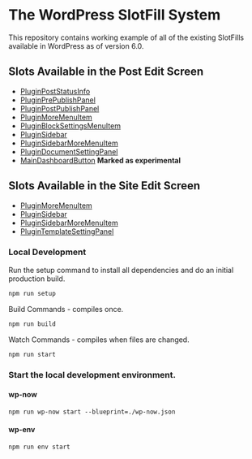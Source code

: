 # The WordPress SlotFill System

This repository contains working example of all of the existing SlotFills available in WordPress as of version 6.0.

## Slots Available in the Post Edit Screen

-   [PluginPostStatusInfo](https://developer.wordpress.org/block-editor/reference-guides/slotfills/plugin-post-status-info/)
-   [PluginPrePublishPanel](https://developer.wordpress.org/block-editor/reference-guides/slotfills/plugin-pre-publish-panel/)
-   [PluginPostPublishPanel](https://developer.wordpress.org/block-editor/reference-guides/slotfills/plugin-post-publish-panel/)
-   [PluginMoreMenuItem](https://developer.wordpress.org/block-editor/reference-guides/slotfills/plugin-more-menu-item/)
-   [PluginBlockSettingsMenuItem](https://developer.wordpress.org/block-editor/reference-guides/slotfills/plugin-block-settings-menu-item/)
-   [PluginSidebar](https://developer.wordpress.org/block-editor/reference-guides/slotfills/plugin-sidebar/)
-   [PluginSidebarMoreMenuItem](https://developer.wordpress.org/block-editor/reference-guides/slotfills/plugin-sidebar-more-menu-item/)
-   [PluginDocumentSettingPanel](https://developer.wordpress.org/block-editor/reference-guides/slotfills/plugin-document-setting-panel/)
-   [MainDashboardButton](https://developer.wordpress.org/block-editor/reference-guides/slotfills/main-dashboard-button/#post-editor-example) **Marked as experimental**

## Slots Available in the Site Edit Screen

-   [PluginMoreMenuItem](#)
-   [PluginSidebar](#)
-   [PluginSidebarMoreMenuItem](#)
-   [PluginTemplateSettingPanel](#)

### Local Development

Run the setup command to install all dependencies and do an initial production build.

```js
npm run setup
```

Build Commands - compiles once.

```js
npm run build
```

Watch Commands - compiles when files are changed.

```js
npm run start
```

### Start the local development environment.

#### wp-now

```
npm run wp-now start --blueprint=./wp-now.json
```

#### wp-env

```
npm run env start
```
